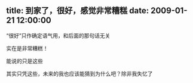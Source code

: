 title: 到家了，很好，感觉非常糟糕
date: 2009-01-21 12:00:00
---

&#8220;&#24456;&#22909;&#8221;&#21482;&#20316;&#30830;&#23450;&#35821;&#27668;&#29992;&#65292;&#21644;&#21518;&#38754;&#30340;&#37027;&#21477;&#35805;&#26080;&#20851;

 &#23454;&#22312;&#26159;&#38750;&#24120;&#31967;&#31957;&#65281;

 &#33021;&#35828;&#30340;&#21482;&#26159;&#36825;&#20123;

 &#20854;&#23454;&#21482;&#20973;&#36825;&#20123;&#65292;&#26410;&#26469;&#30340;&#25105;&#20063;&#24212;&#35813;&#33021;&#29468;&#21040;&#20026;&#20160;&#20040;&#21543;&#65311;&#38500;&#38750;&#25105;&#22833;&#24518;&#20102;
